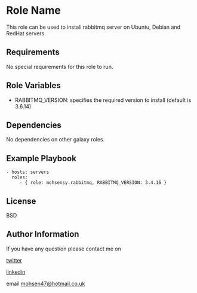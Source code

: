 Role Name
=========

This role can be used to install rabbitmq server on Ubuntu, Debian and RedHat servers.

Requirements
------------

No special requirements for this role to run.

Role Variables
--------------

* RABBITMQ_VERSION: specifies the required version to install (default is 3.6.14)

Dependencies
------------

No dependencies on other galaxy roles.

Example Playbook
----------------

    - hosts: servers
      roles:
         - { role: mohsensy.rabbitmq, RABBITMQ_VERSION: 3.4.16 }

License
-------

BSD

Author Information
------------------

If you have any question please contact me on

[twitter](https://twitter.com/mouhsen_ibrahim)

[linkedin](https://linkedin.com/in/mohsen-ibrahim-670b13112/)

email mohsen47@hotmail.co.uk
